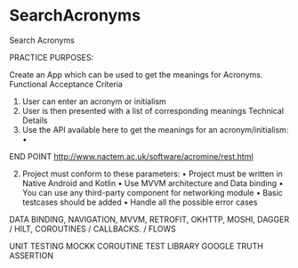 # SearchAcronyms
Search Acronyms

PRACTICE PURPOSES:

Create an App which can be used to get the meanings for Acronyms.
Functional Acceptance Criteria
1. User can enter an acronym or initialism
2. User is then presented with a list of corresponding meanings
Technical Details
1. Use the API available here to get the meanings for an acronym/initialism: •

END POINT http://www.nactem.ac.uk/software/acromine/rest.html

2. Project must conform to these parameters:
• Project must be written in Native Android and Kotlin
• Use MVVM architecture and Data binding
• You can use any third-party component for networking module
• Basic testcases should be added
• Handle all the possible error cases


DATA BINDING,
NAVIGATION,
MVVM,
RETROFIT,
OKHTTP,
MOSHI,
DAGGER / HILT,
COROUTINES / CALLBACKS. / FLOWS

UNIT TESTING
MOCKK
COROUTINE TEST LIBRARY
GOOGLE TRUTH ASSERTION

